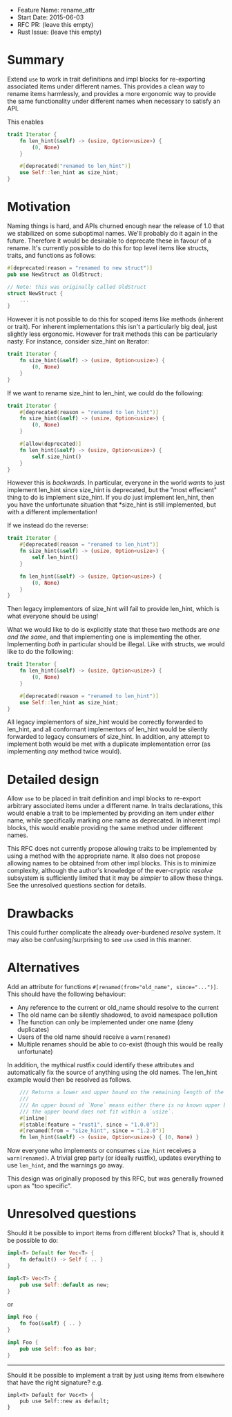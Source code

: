 - Feature Name: rename_attr
- Start Date: 2015-06-03
- RFC PR: (leave this empty)
- Rust Issue: (leave this empty)

# Summary

Extend `use` to work in trait definitions and impl blocks for re-exporting associated
items under different names. This provides a clean way to rename items harmlessly, and
provides a more ergonomic way to provide the same functionality under different names
when necessary to satisfy an API.

This enables

```rust
trait Iterator {
    fn len_hint(&self) -> (usize, Option<usize>) {
        (0, None)
    }

    #[deprecated("renamed to len_hint")]
    use Self::len_hint as size_hint;
}
```



# Motivation

Naming things is hard, and APIs churned enough near the release of 1.0 that we stabilized on
some suboptimal names. We'll probably do it again in the future. Therefore it would be
desirable to deprecate these in favour of a rename. It's currently possible to do this for
top level items like structs, traits, and functions as follows:

```rust
#[deprecated(reason = "renamed to new struct")]
pub use NewStruct as OldStruct;

// Note: this was originally called OldStruct
struct NewStruct {
    ...
}
```

However it is not possible to do this for scoped items like methods (inherent or trait).
For inherent implementations this isn't a particularly big deal, just slightly less
ergonomic. However for trait methods this can be particularly nasty. For instance,
consider size_hint on Iterator:

```rust
trait Iterator {
    fn size_hint(&self) -> (usize, Option<usize>) {
        (0, None)
    }
}
```

If we want to rename size_hint to len_hint, we could do the following:

```rust
trait Iterator {
    #[deprecated(reason = "renamed to len_hint")]
    fn size_hint(&self) -> (usize, Option<usize>) {
        (0, None)
    }

    #[allow(deprecated)]
    fn len_hint(&self) -> (usize, Option<usize>) {
        self.size_hint()
    }
}
```

However this is *backwards*. In particular, everyone in the world *wants* to
just implement len_hint since size_hint is deprecated, but the "most effecient"
thing to do is implement size_hint. If you *do* just implement len_hint, then
you have the unfortunate situation that *size_hint is still implemented, but
with a different implementation!

If we instead do the reverse:

```rust
trait Iterator {
    #[deprecated(reason = "renamed to len_hint")]
    fn size_hint(&self) -> (usize, Option<usize>) {
        self.len_hint()
    }

    fn len_hint(&self) -> (usize, Option<usize>) {
        (0, None)
    }
}
```

Then legacy implementors of size_hint will fail to provide len_hint, which is what
everyone should be using!

What we would like to do is explicitly state that these two methods are *one and the
same*, and that implementing one is implementing the other. Implementing *both* in
particular should be illegal. Like with structs, we would like to do the following:

```rust
trait Iterator {
    fn len_hint(&self) -> (usize, Option<usize>) {
        (0, None)
    }

    #[deprecated(reason = "renamed to len_hint")]
    use Self::len_hint as size_hint;
}
```

All legacy implementors of size_hint would be correctly forwarded to len_hint, and
all conformant implementors of len_hint would be silently forwarded to legacy consumers
of size_hint. In addition, any attempt to implement both would be met with a duplicate
implementation error (as implementing *any* method twice would).



# Detailed design

Allow `use` to be placed in trait definition and impl blocks to re-export arbitrary
associated items under a different name. In traits declarations, this would enable
a trait to be implemented by providing an item under *either* name, while specifically
marking one name as deprecated. In inherent impl blocks, this would enable providing
the same method under different names.

This RFC does not currently propose allowing traits to be implemented by using
a method with the appropriate name. It also does not propose allowing names to be
obtained from other impl blocks. This is to minimize complexity, although the
author's knowledge of the ever-cryptic *resolve* subsystem is sufficiently limited
that it may be *simpler* to allow these things. See the unresolved questions
section for details.


# Drawbacks

This could further complicate the already over-burdened *resolve* system. It may
also be confusing/surprising to see `use` used in this manner.



# Alternatives


Add an attribute for functions `#[renamed(from="old_name", since="...")]`. This should have the following behaviour:

* Any reference to the current or old_name should resolve to the current
* The old name can be silently shadowed, to avoid namespace pollution
* The function can only be implemented under one name (deny duplicates)
* Users of the old name should receive a `warn(renamed)`
* Multiple renames should be able to co-exist (though this would be really unfortunate)

In addition, the mythical rustfix could identify these attributes and automatically fix the
source of anything using the old names. The len_hint example would then be resolved as
follows.

```rust
    /// Returns a lower and upper bound on the remaining length of the iterator.
    ///
    /// An upper bound of `None` means either there is no known upper bound, or
    /// the upper bound does not fit within a `usize`.
    #[inline]
    #[stable(feature = "rust1", since = "1.0.0")]
    #[renamed(from = "size_hint", since = "1.2.0")]
    fn len_hint(&self) -> (usize, Option<usize>) { (0, None) }
```

Now everyone who implements or consumes `size_hint` receives a `warn(renamed)`.
A trivial grep party (or ideally rustfix), updates everything to use `len_hint`,
and the warnings go away.

This design was originally proposed by this RFC, but was generally frowned upon
as "too specific".



# Unresolved questions

Should it be possible to import items from different blocks? That is, should it be
possible to do:

```rust
impl<T> Default for Vec<T> {
    fn default() -> Self { .. }
}

impl<T> Vec<T> {
    pub use Self::default as new;
}
```

or


```rust
impl Foo {
    fn foo(&self) { .. }
}

impl Foo {
    pub use Self::foo as bar;
}
```


-----

Should it be possible to implement a trait by just using items from elsewhere that
have the right signature? e.g.

```
impl<T> Default for Vec<T> {
    pub use Self::new as default;
}
```